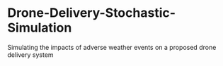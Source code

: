 # Drone-Delivery-Stochastic-Simulation
Simulating the impacts of adverse weather events on a proposed drone delivery system
